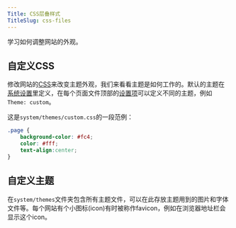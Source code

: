 ```yaml
---
Title: CSS层叠样式
TitleSlug: css-files
---
```

学习如何调整网站的外观。

## 自定义CSS

修改网站的[CSS](https://www.w3schools.com/css/)来改变主题外观，我们来看看主题是如何工作的。默认的主题在[系统设置](adjusting-system#system-settings)里定义，在每个页面文件顶部的[设置项](markdown-cheat-sheet#settings)可以定义不同的主题，例如 `Theme: custom`。

这是`system/themes/custom.css`的一段范例：

``` css
.page {
    background-color: #fc4;
    color: #fff;
    text-align:center; 
}
```

## 自定义主题

在`system/themes`文件夹包含所有主题文件，可以在此存放主题用到的图片和字体文件等。每个网站有个小图标(icon)有时被称作favicon，例如在浏览器地址栏会显示这个icon。
